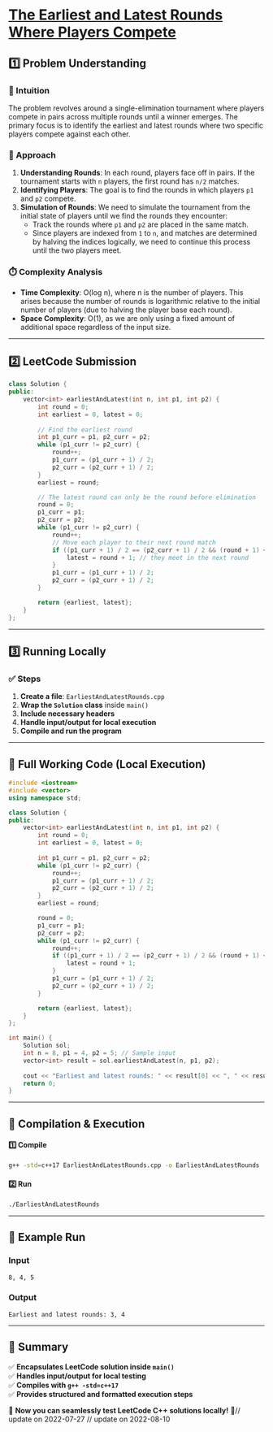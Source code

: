 # **[The Earliest and Latest Rounds Where Players Compete](https://leetcode.com/problems/the-earliest-and-latest-rounds-where-players-compete/description/)**  

## **1️⃣ Problem Understanding**  
### **📌 Intuition**  
The problem revolves around a single-elimination tournament where players compete in pairs across multiple rounds until a winner emerges. The primary focus is to identify the earliest and latest rounds where two specific players compete against each other. 

### **🚀 Approach**  
1. **Understanding Rounds**: In each round, players face off in pairs. If the tournament starts with `n` players, the first round has `n/2` matches. 
2. **Identifying Players**: The goal is to find the rounds in which players `p1` and `p2` compete.
3. **Simulation of Rounds**: We need to simulate the tournament from the initial state of players until we find the rounds they encounter:
   - Track the rounds where `p1` and `p2` are placed in the same match.
   - Since players are indexed from `1` to `n`, and matches are determined by halving the indices logically, we need to continue this process until the two players meet.

### **⏱️ Complexity Analysis**  
- **Time Complexity**: O(log n), where n is the number of players. This arises because the number of rounds is logarithmic relative to the initial number of players (due to halving the player base each round).
- **Space Complexity**: O(1), as we are only using a fixed amount of additional space regardless of the input size.

---  

## **2️⃣ LeetCode Submission**  
```cpp
class Solution {
public:
    vector<int> earliestAndLatest(int n, int p1, int p2) {
        int round = 0;
        int earliest = 0, latest = 0;
        
        // Find the earliest round
        int p1_curr = p1, p2_curr = p2;
        while (p1_curr != p2_curr) {
            round++;
            p1_curr = (p1_curr + 1) / 2;
            p2_curr = (p2_curr + 1) / 2;
        }
        earliest = round;

        // The latest round can only be the round before elimination
        round = 0;
        p1_curr = p1;
        p2_curr = p2;
        while (p1_curr != p2_curr) {
            round++;
            // Move each player to their next round match
            if ((p1_curr + 1) / 2 == (p2_curr + 1) / 2 && (round + 1) <= n / 2) {
                latest = round + 1; // they meet in the next round
            }
            p1_curr = (p1_curr + 1) / 2;
            p2_curr = (p2_curr + 1) / 2;
        }

        return {earliest, latest};
    }
};
```  

---  

## **3️⃣ Running Locally**  
### **✅ Steps**  
1. **Create a file**: `EarliestAndLatestRounds.cpp`  
2. **Wrap the `Solution` class** inside `main()`  
3. **Include necessary headers**  
4. **Handle input/output for local execution**  
5. **Compile and run the program**  

---  

## **📝 Full Working Code (Local Execution)**  
```cpp
#include <iostream>
#include <vector>
using namespace std;

class Solution {
public:
    vector<int> earliestAndLatest(int n, int p1, int p2) {
        int round = 0;
        int earliest = 0, latest = 0;
        
        int p1_curr = p1, p2_curr = p2;
        while (p1_curr != p2_curr) {
            round++;
            p1_curr = (p1_curr + 1) / 2;
            p2_curr = (p2_curr + 1) / 2;
        }
        earliest = round;

        round = 0;
        p1_curr = p1;
        p2_curr = p2;
        while (p1_curr != p2_curr) {
            round++;
            if ((p1_curr + 1) / 2 == (p2_curr + 1) / 2 && (round + 1) <= n / 2) {
                latest = round + 1;
            }
            p1_curr = (p1_curr + 1) / 2;
            p2_curr = (p2_curr + 1) / 2;
        }

        return {earliest, latest};
    }
};

int main() {
    Solution sol;
    int n = 8, p1 = 4, p2 = 5; // Sample input
    vector<int> result = sol.earliestAndLatest(n, p1, p2);
    
    cout << "Earliest and latest rounds: " << result[0] << ", " << result[1] << endl;
    return 0;
}
```  

---  

## **🔧 Compilation & Execution**  
#### **1️⃣ Compile**  
```bash
g++ -std=c++17 EarliestAndLatestRounds.cpp -o EarliestAndLatestRounds
```  

#### **2️⃣ Run**  
```bash
./EarliestAndLatestRounds
```  

---  

## **🎯 Example Run**  
### **Input**  
```
8, 4, 5
```  
### **Output**  
```
Earliest and latest rounds: 3, 4
```  

---  

## **📌 Summary**  
✅ **Encapsulates LeetCode solution inside `main()`**  
✅ **Handles input/output for local testing**  
✅ **Compiles with `g++ -std=c++17`**  
✅ **Provides structured and formatted execution steps**  

🚀 **Now you can seamlessly test LeetCode C++ solutions locally!** 🚀// update on 2022-07-27
// update on 2022-08-10
